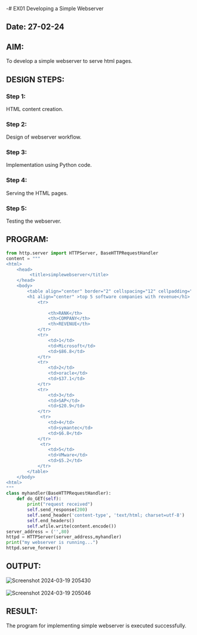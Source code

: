 -# EX01 Developing a Simple Webserver
## Date: 27-02-24

## AIM:
To develop a simple webserver to serve html pages.

## DESIGN STEPS:
### Step 1: 
HTML content creation.

### Step 2:
Design of webserver workflow.

### Step 3:
Implementation using Python code.

### Step 4:
Serving the HTML pages.

### Step 5:
Testing the webserver.

## PROGRAM:
```python
from http.server import HTTPServer, BaseHTTPRequestHandler
content = """
<html>
    <head>
         <title>simplewebserver</title>
    </head>
    <body>
        <table align="center" border="2" cellspacing="12" cellpadding="12" height="25" width="50">
        <h1 align="center" >top 5 software companies with revenue</h1>
            <tr>
            
                <th>RANK</th>
                <th>COMPANY</th>
                <th>REVENUE</th>
            </tr>
            <tr>
                <td>1</td>
                <td>Microsoft</td>
                <td>$86.8</td>
            </tr>
            <tr>
                <td>2</td>
                <td>oracle</td>
                <td>$37.1</td>
            </tr>
            <tr>
                <td>3</td>
                <td>SAP</td>
                <td>$20.9</td>
            </tr>
             <tr>
                <td>4</td>
                <td>symantec</td>
                <td>$6.8</td>
            </tr>
             <tr>
                <td>5</td>
                <td>VMware</td>
                <td>$5.2</td>
            </tr>
        </table>
    </body>
<html>
"""
class myhandler(BaseHTTPRequestHandler):
    def do_GET(self):
        print("request received")
        self.send_response(200)
        self.send_header('content-type', 'text/html; charset=utf-8')
        self.end_headers()
        self.wfile.write(content.encode())
server_address = ('',80)
httpd = HTTPServer(server_address,myhandler)
print("my webserver is running...")
httpd.serve_forever()

```

## OUTPUT:
![Screenshot 2024-03-19 205430](https://github.com/Revanth-2717/simplewebserver/assets/152462274/eb3b708d-f841-4f51-923b-e3592f228bd3)
<br>
<br>
![Screenshot 2024-03-19 205046](https://github.com/Revanth-2717/simplewebserver/assets/152462274/87a79a9a-a88c-4527-89fa-71e9bb55dda4)



## RESULT:
The program for implementing simple webserver is executed successfully.
